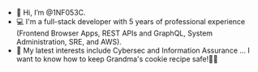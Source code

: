 - 👋 Hi, I’m @1NF053C.
- 💻 I'm a full-stack developer with 5 years of professional experience (Frontend Browser Apps, REST APIs and GraphQL, System Administration, SRE, and AWS).
- 🌱 My latest interests include Cybersec and Information Assurance ... I want to know how to keep Grandma's cookie recipe safe!🍪😁
